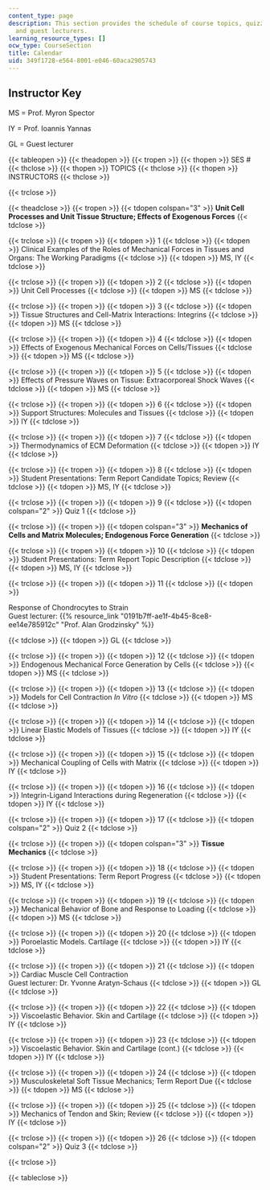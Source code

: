 ```yaml
---
content_type: page
description: This section provides the schedule of course topics, quizzes, instructors,
  and guest lecturers.
learning_resource_types: []
ocw_type: CourseSection
title: Calendar
uid: 349f1728-e564-8001-e046-60aca2905743
---
```


Instructor Key
--------------

MS = Prof. Myron Spector

IY = Prof. Ioannis Yannas

GL = Guest lecturer

{{< tableopen >}}
{{< theadopen >}}
{{< tropen >}}
{{< thopen >}}
SES #
{{< thclose >}}
{{< thopen >}}
TOPICS
{{< thclose >}}
{{< thopen >}}
INSTRUCTORS
{{< thclose >}}

{{< trclose >}}

{{< theadclose >}}
{{< tropen >}}
{{< tdopen colspan="3" >}}
**Unit Cell Processes and Unit Tissue Structure; Effects of Exogenous Forces**
{{< tdclose >}}

{{< trclose >}}
{{< tropen >}}
{{< tdopen >}}
1
{{< tdclose >}}
{{< tdopen >}}
Clinical Examples of the Roles of Mechanical Forces in Tissues and Organs: The Working Paradigms
{{< tdclose >}}
{{< tdopen >}}
MS, IY
{{< tdclose >}}

{{< trclose >}}
{{< tropen >}}
{{< tdopen >}}
2
{{< tdclose >}}
{{< tdopen >}}
Unit Cell Processes
{{< tdclose >}}
{{< tdopen >}}
MS
{{< tdclose >}}

{{< trclose >}}
{{< tropen >}}
{{< tdopen >}}
3
{{< tdclose >}}
{{< tdopen >}}
Tissue Structures and Cell-Matrix Interactions: Integrins
{{< tdclose >}}
{{< tdopen >}}
MS
{{< tdclose >}}

{{< trclose >}}
{{< tropen >}}
{{< tdopen >}}
4
{{< tdclose >}}
{{< tdopen >}}
Effects of Exogenous Mechanical Forces on Cells/Tissues
{{< tdclose >}}
{{< tdopen >}}
MS
{{< tdclose >}}

{{< trclose >}}
{{< tropen >}}
{{< tdopen >}}
5
{{< tdclose >}}
{{< tdopen >}}
Effects of Pressure Waves on Tissue: Extracorporeal Shock Waves
{{< tdclose >}}
{{< tdopen >}}
MS
{{< tdclose >}}

{{< trclose >}}
{{< tropen >}}
{{< tdopen >}}
6
{{< tdclose >}}
{{< tdopen >}}
Support Structures: Molecules and Tissues
{{< tdclose >}}
{{< tdopen >}}
IY
{{< tdclose >}}

{{< trclose >}}
{{< tropen >}}
{{< tdopen >}}
7
{{< tdclose >}}
{{< tdopen >}}
Thermodynamics of ECM Deformation
{{< tdclose >}}
{{< tdopen >}}
IY
{{< tdclose >}}

{{< trclose >}}
{{< tropen >}}
{{< tdopen >}}
8
{{< tdclose >}}
{{< tdopen >}}
Student Presentations: Term Report Candidate Topics; Review
{{< tdclose >}}
{{< tdopen >}}
MS, IY
{{< tdclose >}}

{{< trclose >}}
{{< tropen >}}
{{< tdopen >}}
9
{{< tdclose >}}
{{< tdopen colspan="2" >}}
Quiz 1
{{< tdclose >}}

{{< trclose >}}
{{< tropen >}}
{{< tdopen colspan="3" >}}
**Mechanics of Cells and Matrix Molecules; Endogenous Force Generation**
{{< tdclose >}}

{{< trclose >}}
{{< tropen >}}
{{< tdopen >}}
10
{{< tdclose >}}
{{< tdopen >}}
Student Presentations: Term Report Topic Description
{{< tdclose >}}
{{< tdopen >}}
MS, IY
{{< tdclose >}}

{{< trclose >}}
{{< tropen >}}
{{< tdopen >}}
11
{{< tdclose >}}
{{< tdopen >}}


Response of Chondrocytes to Strain  
Guest lecturer: {{% resource_link "0191b7ff-ae1f-4b45-8ce8-ee14e785912c" "Prof. Alan Grodzinsky" %}}


{{< tdclose >}}
{{< tdopen >}}
GL
{{< tdclose >}}

{{< trclose >}}
{{< tropen >}}
{{< tdopen >}}
12
{{< tdclose >}}
{{< tdopen >}}
Endogenous Mechanical Force Generation by Cells
{{< tdclose >}}
{{< tdopen >}}
MS
{{< tdclose >}}

{{< trclose >}}
{{< tropen >}}
{{< tdopen >}}
13
{{< tdclose >}}
{{< tdopen >}}
Models for Cell Contraction _In Vitro_
{{< tdclose >}}
{{< tdopen >}}
MS
{{< tdclose >}}

{{< trclose >}}
{{< tropen >}}
{{< tdopen >}}
14
{{< tdclose >}}
{{< tdopen >}}
Linear Elastic Models of Tissues
{{< tdclose >}}
{{< tdopen >}}
IY
{{< tdclose >}}

{{< trclose >}}
{{< tropen >}}
{{< tdopen >}}
15
{{< tdclose >}}
{{< tdopen >}}
Mechanical Coupling of Cells with Matrix
{{< tdclose >}}
{{< tdopen >}}
IY
{{< tdclose >}}

{{< trclose >}}
{{< tropen >}}
{{< tdopen >}}
16
{{< tdclose >}}
{{< tdopen >}}
Integrin-Ligand Interactions during Regeneration
{{< tdclose >}}
{{< tdopen >}}
IY
{{< tdclose >}}

{{< trclose >}}
{{< tropen >}}
{{< tdopen >}}
17
{{< tdclose >}}
{{< tdopen colspan="2" >}}
Quiz 2
{{< tdclose >}}

{{< trclose >}}
{{< tropen >}}
{{< tdopen colspan="3" >}}
**Tissue Mechanics**
{{< tdclose >}}

{{< trclose >}}
{{< tropen >}}
{{< tdopen >}}
18
{{< tdclose >}}
{{< tdopen >}}
Student Presentations: Term Report Progress
{{< tdclose >}}
{{< tdopen >}}
MS, IY
{{< tdclose >}}

{{< trclose >}}
{{< tropen >}}
{{< tdopen >}}
19
{{< tdclose >}}
{{< tdopen >}}
Mechanical Behavior of Bone and Response to Loading
{{< tdclose >}}
{{< tdopen >}}
MS
{{< tdclose >}}

{{< trclose >}}
{{< tropen >}}
{{< tdopen >}}
20
{{< tdclose >}}
{{< tdopen >}}
Poroelastic Models. Cartilage
{{< tdclose >}}
{{< tdopen >}}
IY
{{< tdclose >}}

{{< trclose >}}
{{< tropen >}}
{{< tdopen >}}
21
{{< tdclose >}}
{{< tdopen >}}
Cardiac Muscle Cell Contraction  
Guest lecturer: Dr. Yvonne Aratyn-Schaus
{{< tdclose >}}
{{< tdopen >}}
GL
{{< tdclose >}}

{{< trclose >}}
{{< tropen >}}
{{< tdopen >}}
22
{{< tdclose >}}
{{< tdopen >}}
Viscoelastic Behavior. Skin and Cartilage
{{< tdclose >}}
{{< tdopen >}}
IY
{{< tdclose >}}

{{< trclose >}}
{{< tropen >}}
{{< tdopen >}}
23
{{< tdclose >}}
{{< tdopen >}}
Viscoelastic Behavior. Skin and Cartilage (cont.)
{{< tdclose >}}
{{< tdopen >}}
IY
{{< tdclose >}}

{{< trclose >}}
{{< tropen >}}
{{< tdopen >}}
24
{{< tdclose >}}
{{< tdopen >}}
Musculoskeletal Soft Tissue Mechanics; Term Report Due
{{< tdclose >}}
{{< tdopen >}}
MS
{{< tdclose >}}

{{< trclose >}}
{{< tropen >}}
{{< tdopen >}}
25
{{< tdclose >}}
{{< tdopen >}}
Mechanics of Tendon and Skin; Review
{{< tdclose >}}
{{< tdopen >}}
IY
{{< tdclose >}}

{{< trclose >}}
{{< tropen >}}
{{< tdopen >}}
26
{{< tdclose >}}
{{< tdopen colspan="2" >}}
Quiz 3
{{< tdclose >}}

{{< trclose >}}

{{< tableclose >}}